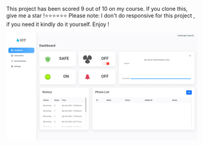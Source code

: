 
This project has been scored 9 out of 10 on my course. If you clone this, give me a star !⭐⭐⭐⭐⭐⭐
Please note: I don't do responsive for this project , if you need it kindly do it yourself.
Enjoy !
<p align="center">
  <img src="https://github.com/trunganh5795/DashBoardIOT_GasLeakDetection/blob/main/preview.jpg" alt=preview"/>
</p>
